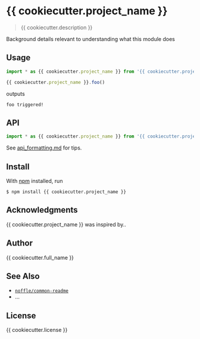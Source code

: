 # {{ cookiecutter.project_name }}

> {{ cookiecutter.description }}

Background details relevant to understanding what this module does

## Usage

```js
import * as {{ cookiecutter.project_name }} from '{{ cookiecutter.project_name }}';

{{ cookiecutter.project_name }}.foo()
```

outputs

```
foo triggered!
```

## API

```js
import * as {{ cookiecutter.project_name }} from '{{ cookiecutter.project_name }}';
```

See [api_formatting.md](api_formatting.md) for tips.

## Install

With [npm](https://npmjs.org/) installed, run

```
$ npm install {{ cookiecutter.project_name }}
```

## Acknowledgments

{{ cookiecutter.project_name }} was inspired by..

## Author

{{ cookiecutter.full_name }}

## See Also

- [`noffle/common-readme`](https://github.com/noffle/common-readme)
- ...

## License

{{ cookiecutter.license }}
